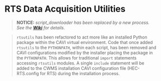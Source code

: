 # RTS Data Acquisition Utilities


> **NOTICE:** *script_downloader has been replaced by a new process.  See the **[Wiki](https://github.com/USACE/rts-utils/wiki)** for details.*

> `rtsutils` has been refactored to act more like an installed Python package within the CAVI virtual environment.  Code that once added `rtsutils` to the `PYTHONPATH`, within each script, has been removed and CAVI configurations modified by the installer placing the package in the `PYTHONPATH`.  This allows for traditional `import` statements accessing `rtsutils` modules.  A single `include` statement will be added to the CWMS installation CAVI configuration file (HEC-RTS.config for RTS) during the installation process.
